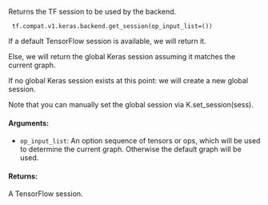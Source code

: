 
Returns the TF session to be used by the backend.

```
 tf.compat.v1.keras.backend.get_session(op_input_list=())
```

If a default TensorFlow session is available, we will return it.

Else, we will return the global Keras session assuming it matches the current graph.

If no global Keras session exists at this point: we will create a new global session.

Note that you can manually set the global session via K.set_session(sess).
#### Arguments:
- `op_input_list`: An option sequence of tensors or ops, which will be used to determine the current graph. Otherwise the default graph will be used.
#### Returns:

A TensorFlow session.
